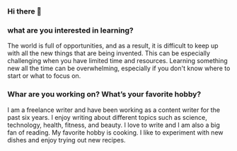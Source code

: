 ### Hi there 👋


   ### what are you interested in learning?
The world is full of opportunities, and as a result, it is difficult to keep up with all the new things that are being invented. This can be especially challenging when you have limited time and resources. Learning something new all the time can be overwhelming, especially if you don't know where to start or what to focus on.

   ### Whar are you working on? What’s your favorite hobby?
    
  I am a freelance writer and have been working as a content writer for the past six years. I enjoy writing about different topics such as science, technology, health, fitness, and beauty. I love to write and I am also a big fan of reading. My favorite hobby is cooking. I like to experiment with new dishes and enjoy trying out new recipes.









